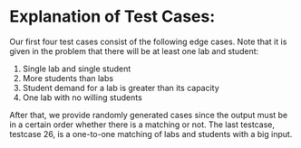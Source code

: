 # Explanation of Test Cases:

Our first four test cases consist of the following edge cases. Note that it is given in the problem that there will be at least one lab and student:

1. Single lab and single student
2. More students than labs
3. Student demand for a lab is greater than its capacity
4. One lab with no willing students

After that, we provide randomly generated cases since the output must be in a certain order whether there is a matching or not. The last testcase, testcase 26, is a one-to-one matching of labs and students with a big input.
